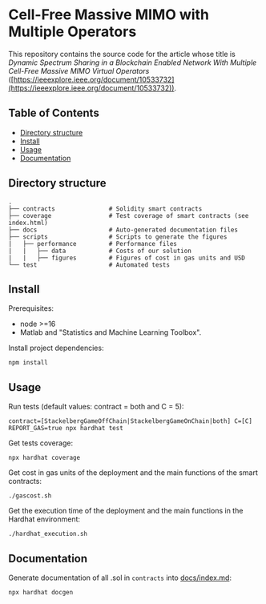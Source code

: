 # Cell-Free Massive MIMO with Multiple Operators

This repository contains the source code for the article whose title is _Dynamic Spectrum Sharing in a Blockchain Enabled Network With Multiple Cell-Free Massive MIMO Virtual Operators_ ([https://ieeexplore.ieee.org/document/10533732](https://ieeexplore.ieee.org/document/10533732)).

## Table of Contents

- [Directory structure](#directory-structure)
- [Install](#install)
- [Usage](#usage)
- [Documentation](#documentation)

## Directory structure

    .
    ├── contracts               # Solidity smart contracts
    ├── coverage                # Test coverage of smart contracts (see index.html)
    ├── docs                    # Auto-generated documentation files
    ├── scripts                 # Scripts to generate the figures
    |   ├── performance         # Performance files
    |   |   ├── data            # Costs of our solution
    |   |   ├── figures         # Figures of cost in gas units and USD
    └── test                    # Automated tests

## Install

Prerequisites:
- node >=16
- Matlab and "Statistics and Machine Learning Toolbox".

Install project dependencies:
```shell
npm install
```

## Usage

Run tests (default values: contract = both and C = 5):
```shell
contract=[StackelbergGameOffChain|StackelbergGameOnChain|both] C=[C] REPORT_GAS=true npx hardhat test
```

Get tests coverage:
```shell
npx hardhat coverage
```

Get cost in gas units of the deployment and the main functions of the smart contracts:
```shell
./gascost.sh
```

Get the execution time of the deployment and the main functions in the Hardhat environment:
```shell
./hardhat_execution.sh
```

## Documentation

Generate documentation of all .sol in `contracts` into [docs/index.md](docs/index.md):

```shell
npx hardhat docgen
```